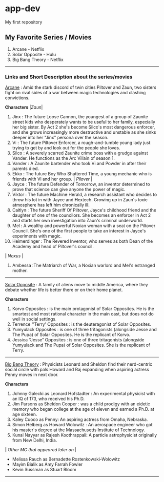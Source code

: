 # app-dev
My first repository
## My Favorite Series / Movies
1. Arcane - Netflix 
2. Solar Opposite - Hulu 
3. Big Bang Theory - Netflix 
---
### Links and Short Description about the series/movies
[Arcane](https://www.netflix.com/ph-en/title/81435684)
: Amid the stark discord of twin cities Piltover and Zaun, two sisters fight on rival sides of a war between magic technologies and clashing convictions.

**Characters**
|*Zaun*|
1. Jinx : The future Loose Cannon, the youngest of a group of Zaunite street kids who desperately wants to be useful to her family, especially her big sister. By Act 2 she's become Silco's most dangerous enforcer, and she grows increasingly more destructive and unstable as she sinks deeper into her "Jinx" persona over the season.
2. Vi : The future Piltover Enforcer, a rough-and-tumble young lady just trying to get by and look out for the people she loves.
3. Silco : A severely scarred Zaunite crime boss with a grudge against Vander. He functions as the Arc Villain of season 1.
4. Vander : A Zaunite bartender who took Vi and Powder in after their parents died.
5. Ekko : The future Boy Who Shattered Time, a young mechanic who is friends with Vi and her group.
| *Pilover* |
1. Jayce : The future Defender of Tomorrow, an inventor determined to prove that science can give anyone the power of magic.
2. Viktor : The future Machine Herald, a research assistant who decides to throw his lot in with Jayce and Hextech. Growing up in Zaun's toxic atmosphere has left him chronically ill.
3. Caitlyn : The future Sheriff Of Piltover, Jayce's childhood friend and the daughter of one of the councilors. She becomes an enforcer in Act 2 and starts her own investigation into Zaun's criminal underworld.
4. Mel : A wealthy and powerful Noxian woman with a seat on the Piltover Council. She's one of the first people to take an interest in Jayce's experiments with magic.
5. Heimerdinger : The Revered Inventor, who serves as both Dean of the Academy and head of Piltover's council.

| *Noxus* |
1. Ambessa :The Matriarch of War, a Noxian warlord and Mel's estranged mother.

---
[Solar Opposite](https://www.hulu.com/series/solar-opposites-f089664b-1a87-433b-86a5-24e7da5a246a)
: A family of aliens move to middle America, where they debate whether life is better there or on their home planet.

**Characters**
1. Korvo Opposites : is the main protagonist of Solar Opposites. He is the smartest and most rational character in the main cast, but does not do well in social settings.
2. Terrence ''Terry' Opposites : is the deuteragonist of Solar Opposites.
3. Yumyulack Opposites : is one of three tritagonists (alongside Jesse and The Pupa) of Solar Opposites. He is the replicant of Korvo.
4. Jessica “Jesse” Opposites : is one of three tritagonists (alongside Yumyulack and The Pupa) of Solar Opposites. She is the replicant of Terry.  
---
[Big Bang Theory](https://www.netflix.com/ph/title/70143830)
: Physicists Leonard and Sheldon find their nerd-centric social circle with pals Howard and Raj expanding when aspiring actress Penny moves in next door. 

**Characters**
1. Johnny Galecki as Leonard Hofstadter : An experimental physicist with an IQ of 173, who received his Ph.D. 
2. Jim Parsons as Sheldon Cooper : was a child prodigy with an eidetic memory who began college at the age of eleven and earned a Ph.D. at age sixteen. 
3. Kaley Cuoco as Penny: An aspiring actress from Omaha, Nebraska.
4. Simon Helberg as Howard Wolowitz : An aerospace engineer who got his master's degree at the Massachusetts Institute of Technology.
5. Kunal Nayyar as Rajesh Koothrappali: A particle astrophysicist originally from New Delhi, India.

| *Other MC that appeared later on* |
- Melissa Rauch as Bernadette Rostenkowski-Wolowitz
- Mayim Bialik as Amy Farrah Fowler
- Kevin Sussman as Stuart Bloom

---
